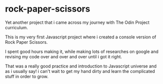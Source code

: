 # rock-paper-scissors

Yet another project that i came across my journey with The Odin Project curriculum.

This is my very first Javascript project where i created a console version of Rock Paper Scissors.

I spent good hours making it, while making lots of researches on google and revising my code over and over and over until i got it right.

That was a really good practice and introduction to Javascript universe and as i usually say! i can't wait to get my hand dirty and learn the complicated stuff in order to grow.

